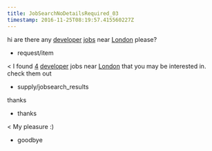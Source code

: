 ```yaml
---
title: JobSearchNoDetailsRequired_03
timestamp: 2016-11-25T08:19:57.415560227Z
---
```


hi are there any [developer](jobrole) [jobs](item_type) near [London](location) please?
* request/item

< I found [4](jobcount) [developer](jobrole) jobs near [London](location) that you may be interested in. check them out
* supply/jobsearch_results

thanks
* thanks

< My pleasure :)
* goodbye
